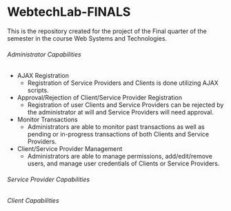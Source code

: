 # WebtechLab-FINALS
This is the repository created for the project of the Final quarter of the semester in the course Web Systems and Technologies.
###### Administrator Capabilities
* AJAX Registration
  - Registration of Service Providers and Clients is done utilizing AJAX scripts.
* Approval/Rejection of Client/Service Provider Registration
  - Registration of user Clients and Service Providers can be rejected by the administrator at will and Service Providers will need approval.
* Monitor Transactions
  - Administrators are able to monitor past transactions as well as pending or in-progress transactions of both Clients and Service Providers.
* Client/Service Provider Management
  - Administrators are able to manage permissions, add/edit/remove users, and manage user credentials of Clients or Service Providers.
###### Service Provider Capabilities
###### Client Capabilities
